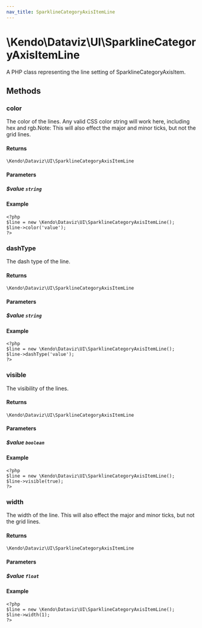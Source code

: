 ```yaml
---
nav_title: SparklineCategoryAxisItemLine
---
```


# \Kendo\Dataviz\UI\SparklineCategoryAxisItemLine

A PHP class representing the line setting of SparklineCategoryAxisItem.


## Methods

### color
The color of the lines. Any valid CSS color string will work here, including hex and rgb.Note: This will also effect the major and minor ticks, but not the grid lines.

#### Returns
`\Kendo\Dataviz\UI\SparklineCategoryAxisItemLine`

#### Parameters

##### $value `string`



#### Example 
    <?php
    $line = new \Kendo\Dataviz\UI\SparklineCategoryAxisItemLine();
    $line->color('value');
    ?>

### dashType
The dash type of the line.

#### Returns
`\Kendo\Dataviz\UI\SparklineCategoryAxisItemLine`

#### Parameters

##### $value `string`



#### Example 
    <?php
    $line = new \Kendo\Dataviz\UI\SparklineCategoryAxisItemLine();
    $line->dashType('value');
    ?>

### visible
The visibility of the lines.

#### Returns
`\Kendo\Dataviz\UI\SparklineCategoryAxisItemLine`

#### Parameters

##### $value `boolean`



#### Example 
    <?php
    $line = new \Kendo\Dataviz\UI\SparklineCategoryAxisItemLine();
    $line->visible(true);
    ?>

### width
The width of the line. This will also effect the major and minor ticks, but
not the grid lines.

#### Returns
`\Kendo\Dataviz\UI\SparklineCategoryAxisItemLine`

#### Parameters

##### $value `float`



#### Example 
    <?php
    $line = new \Kendo\Dataviz\UI\SparklineCategoryAxisItemLine();
    $line->width(1);
    ?>

